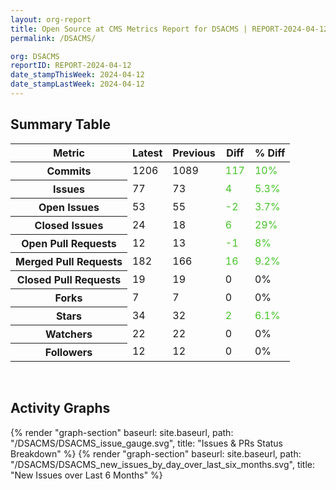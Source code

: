```yaml
---
layout: org-report
title: Open Source at CMS Metrics Report for DSACMS | REPORT-2024-04-12
permalink: /DSACMS/

org: DSACMS
reportID: REPORT-2024-04-12
date_stampThisWeek: 2024-04-12
date_stampLastWeek: 2024-04-12
---
```

<div class="summary-table">
  <table class="usa-table usa-table--borderless">
    <h2> Summary Table </h2>
    <thead>
      <tr>
        <th scope="col">Metric</th>
        <th scope="col">Latest</th>
        <th scope="col">Previous</th>
        <th scope="col">Diff</th>
        <th scope="col">% Diff</th>
      </tr>
    </thead>
    <tbody>
      <tr>
        <th scope="row">Commits</th>
        <td>1206</td>
        <td>1089</td>
        <td style="color: #45c527" >117</td>
        <td style="color: #45c527" >10%</td>
      </tr>
      <tr>
        <th scope="row">Issues</th>
        <td>77</td>
        <td>73</td>
        <td style="color: #45c527" >4</td>
        <td style="color: #45c527" >5.3%</td>
      </tr>
      <tr>
        <th scope="row">Open Issues</th>
        <td>53</td>
        <td>55</td>
        <td style="color: #45c527" >-2</td>
        <td style="color: #45c527" >3.7%</td>
      </tr>
      <tr>
        <th scope="row">Closed Issues</th>
        <td>24</td>
        <td>18</td>
        <td style="color: #45c527" >6</td>
        <td style="color: #45c527" >29%</td>
      </tr>
      <tr>
        <th scope="row">Open Pull Requests</th>
        <td>12</td>
        <td>13</td>
        <td style="color: #45c527" >-1</td>
        <td style="color: #45c527" >8%</td>
      </tr>
      <tr>
        <th scope="row">Merged Pull Requests</th>
        <td>182</td>
        <td>166</td>
        <td style="color: #45c527" >16</td>
        <td style="color: #45c527" >9.2%</td>
      </tr>
      <tr>
        <th scope="row">Closed Pull Requests</th>
        <td>19</td>
        <td>19</td>
        <td style="" >0</td>
        <td style="" >0%</td>
      </tr>
      <tr>
        <th scope="row">Forks</th>
        <td>7</td>
        <td>7</td>
        <td style="" >0</td>
        <td style="" >0%</td>
      </tr>
      <tr>
        <th scope="row">Stars</th>
        <td>34</td>
        <td>32</td>
        <td style="color: #45c527" >2</td>
        <td style="color: #45c527" >6.1%</td>
      </tr>
      <tr>
        <th scope="row">Watchers</th>
        <td>22</td>
        <td>22</td>
        <td style="" >0</td>
        <td style="" >0%</td>
      </tr>
      <tr>
        <th scope="row">Followers</th>
        <td>12</td>
        <td>12</td>
        <td style="" >0</td>
        <td style="" >0%</td>
      </tr>
    </tbody>
  </table>
</div>
<div class="graph-container">
  <br>
  <h2>Activity Graphs</h2>
  <div class="all-graphs">
    <!--- Issues/PRs Status Breakdown Graph -->
    {% render "graph-section" baseurl: site.baseurl, path: "/DSACMS/DSACMS_issue_gauge.svg", title: "Issues & PRs Status Breakdown" %}
    <!-- New Issues over Last 6 Months -->
    {% render "graph-section" baseurl: site.baseurl, path: "/DSACMS/DSACMS_new_issues_by_day_over_last_six_months.svg", title: "New Issues over Last 6 Months" %}
  </div>
</div>